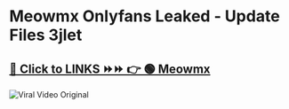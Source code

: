 
 # Meowmx Onlyfans Leaked - Update Files 3jlet

## <h2><a href="https://clipsfans.com/Meowmx&ref=git">🔗 Click to LINKS ⏩⏩ 👉 🟢 Meowmx </a></h2>

<a href="https://clipsfans.com/Meowmx&ref=git" rel="nofollow" data-target="animated-image.originalLink"><img src="https://i.ibb.co.com/xMMVF88/686577567.gif" alt="Viral Video Original" style="max-width: 100%; display: inline-block;" data-target="animated-image.originalImage"></a>

